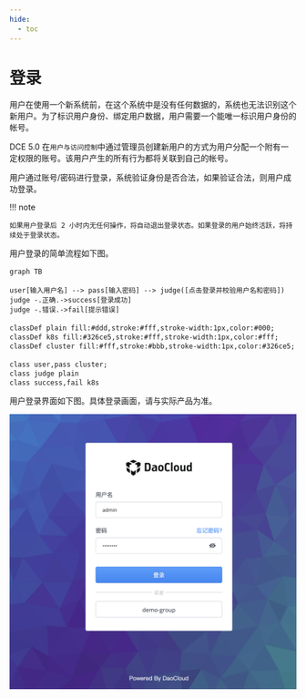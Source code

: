 ```yaml
---
hide:
  - toc
---
```


# 登录

用户在使用一个新系统前，在这个系统中是没有任何数据的，系统也无法识别这个新用户。为了标识用户身份、绑定用户数据，用户需要一个能唯一标识用户身份的帐号。

DCE 5.0 在`用户与访问控制`中通过管理员创建新用户的方式为用户分配一个附有一定权限的账号。该用户产生的所有行为都将关联到自己的帐号。

用户通过账号/密码进行登录，系统验证身份是否合法，如果验证合法，则用户成功登录。

!!! note

    如果用户登录后 2 小时内无任何操作，将自动退出登录状态。如果登录的用户始终活跃，将持续处于登录状态。

用户登录的简单流程如下图。

```mermaid
graph TB

user[输入用户名] --> pass[输入密码] --> judge([点击登录并校验用户名和密码])
judge -.正确.->success[登录成功]
judge -.错误.->fail[提示错误]

classDef plain fill:#ddd,stroke:#fff,stroke-width:1px,color:#000;
classDef k8s fill:#326ce5,stroke:#fff,stroke-width:1px,color:#fff;
classDef cluster fill:#fff,stroke:#bbb,stroke-width:1px,color:#326ce5;

class user,pass cluster;
class judge plain
class success,fail k8s
```

用户登录界面如下图。具体登录画面，请与实际产品为准。

![登录界面](../images/login02.png)
